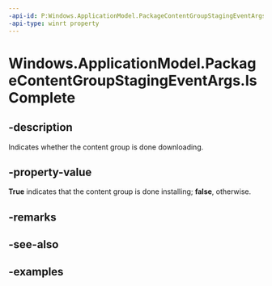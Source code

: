 ```yaml
---
-api-id: P:Windows.ApplicationModel.PackageContentGroupStagingEventArgs.IsComplete
-api-type: winrt property
---
```


<!-- Property syntax.
public bool IsComplete { get; }
-->

# Windows.ApplicationModel.PackageContentGroupStagingEventArgs.IsComplete

## -description
Indicates whether the content group is done downloading.

## -property-value
**True** indicates that the content group is done installing; **false**, otherwise.

## -remarks

## -see-also

## -examples
